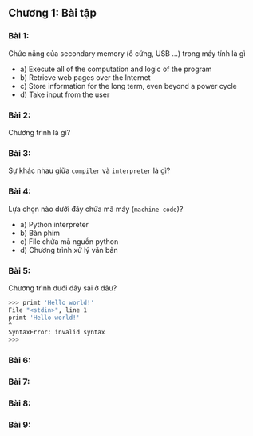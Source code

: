## Chương 1: Bài tập

### Bài 1: 

Chức năng của secondary memory (ổ cứng, USB ...) trong máy tính là gì

- a) Execute all of the computation and logic of the program
- b) Retrieve web pages over the Internet
- c) Store information for the long term, even beyond a power cycle
- d) Take input from the user

### Bài 2:

Chương trình là gì?

### Bài 3:

Sự khác nhau giữa `compiler` và `interpreter` là gì?

### Bài 4: 

Lựa chọn nào dưới đây chứa mã máy (`machine code`)?

- a) Python interpreter
- b) Bàn phím
- c) File chứa mã nguồn python
- d) Chương trình xử lý văn bản

### Bài 5: 

Chương trình dưới đây sai ở đâu?

```sh
>>> primt 'Hello world!'
File "<stdin>", line 1
primt 'Hello world!'
^
SyntaxError: invalid syntax
>>>
```

### Bài 6:

### Bài 7:

### Bài 8:

### Bài 9:
